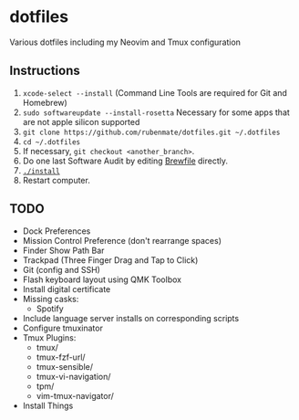# dotfiles
Various dotfiles including my Neovim and Tmux configuration

## Instructions
1. `xcode-select --install` (Command Line Tools are required for Git and Homebrew)
2. `sudo softwareupdate --install-rosetta` Necessary for some apps that are not apple silicon supported
3. `git clone https://github.com/rubenmate/dotfiles.git ~/.dotfiles`
4. `cd ~/.dotfiles`
5. If necessary, `git checkout <another_branch>`.
6. Do one last Software Audit by editing [Brewfile](Brewfile) directly.
7. [`./install`](install)
8. Restart computer.
## TODO
- Dock Preferences
- Mission Control Preference (don't rearrange spaces)
- Finder Show Path Bar
- Trackpad (Three Finger Drag and Tap to Click) 
- Git (config and SSH)
- Flash keyboard layout using QMK Toolbox
- Install digital certificate
- Missing casks:
    - Spotify
- Include language server installs on corresponding scripts
- Configure tmuxinator
- Tmux Plugins:
    - tmux/
    - tmux-fzf-url/
    - tmux-sensible/
    - tmux-vi-navigation/
    - tpm/
    - vim-tmux-navigator/
- Install Things
